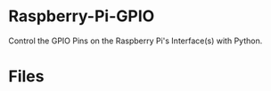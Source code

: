 # Raspberry-Pi-GPIO
Control the GPIO Pins on the Raspberry Pi's Interface(s) with Python.

# Files 
